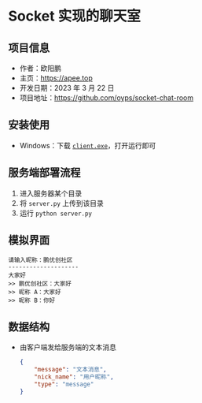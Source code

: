 # Socket 实现的聊天室

## 项目信息

- 作者：欧阳鹏
- 主页：https://apee.top
- 开发日期：2023 年 3 月 22 日
- 项目地址：https://github.com/oyps/socket-chat-room

## 安装使用

- Windows：下载 [`client.exe`](https://github.com/oyps/socket-chat-room/raw/master/dist/client.exe)，打开运行即可

## 服务端部署流程

1. 进入服务器某个目录
2. 将 `server.py` 上传到该目录
3. 运行 `python server.py`

## 模拟界面

```
请输入昵称：鹏优创社区
--------------------
大家好
>> 鹏优创社区：大家好
>> 昵称 A：大家好
>> 昵称 B：你好
```

## 数据结构

- 由客户端发给服务端的文本消息
    ```json
    {
        "message": "文本消息",
        "nick_name": "用户昵称",
        "type": "message"
    }
    ```